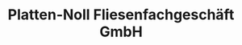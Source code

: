 ---
title: "Platten-Noll Fliesenfachgeschäft GmbH"
url: /buerstadt/platten-noll-fliesenfachgeschaeft-gmbh/
shop: Baumarkt
---